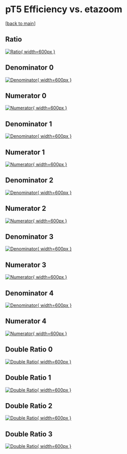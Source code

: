 # pT5 Efficiency vs. etazoom

[[back to main](./)]



## Ratio

[![Ratio](../mtv/var/pT5_vtr_11_1_eff_etazoom.png){ width=600px }](../mtv/var/pT5_vtr_11_1_eff_etazoom.pdf)

## Denominator 0

[![Denominator](../mtv/den/pT5_vtr_11_1_eff_etazoom_den0.png){ width=600px }](../mtv/den/pT5_vtr_11_1_eff_etazoom_den0.pdf)

## Numerator 0

[![Numerator](../mtv/num/pT5_vtr_11_1_eff_etazoom_num0.png){ width=600px }](../mtv/num/pT5_vtr_11_1_eff_etazoom_num0.pdf)

## Denominator 1

[![Denominator](../mtv/den/pT5_vtr_11_1_eff_etazoom_den1.png){ width=600px }](../mtv/den/pT5_vtr_11_1_eff_etazoom_den1.pdf)

## Numerator 1

[![Numerator](../mtv/num/pT5_vtr_11_1_eff_etazoom_num1.png){ width=600px }](../mtv/num/pT5_vtr_11_1_eff_etazoom_num1.pdf)

## Denominator 2

[![Denominator](../mtv/den/pT5_vtr_11_1_eff_etazoom_den2.png){ width=600px }](../mtv/den/pT5_vtr_11_1_eff_etazoom_den2.pdf)

## Numerator 2

[![Numerator](../mtv/num/pT5_vtr_11_1_eff_etazoom_num2.png){ width=600px }](../mtv/num/pT5_vtr_11_1_eff_etazoom_num2.pdf)

## Denominator 3

[![Denominator](../mtv/den/pT5_vtr_11_1_eff_etazoom_den3.png){ width=600px }](../mtv/den/pT5_vtr_11_1_eff_etazoom_den3.pdf)

## Numerator 3

[![Numerator](../mtv/num/pT5_vtr_11_1_eff_etazoom_num3.png){ width=600px }](../mtv/num/pT5_vtr_11_1_eff_etazoom_num3.pdf)

## Denominator 4

[![Denominator](../mtv/den/pT5_vtr_11_1_eff_etazoom_den4.png){ width=600px }](../mtv/den/pT5_vtr_11_1_eff_etazoom_den4.pdf)

## Numerator 4

[![Numerator](../mtv/num/pT5_vtr_11_1_eff_etazoom_num4.png){ width=600px }](../mtv/num/pT5_vtr_11_1_eff_etazoom_num4.pdf)

## Double Ratio 0

[![Double Ratio](../mtv/ratio/pT5_vtr_11_1_eff_etazoom_ratio0.png){ width=600px }](../mtv/ratio/pT5_vtr_11_1_eff_etazoom_ratio0.pdf)

## Double Ratio 1

[![Double Ratio](../mtv/ratio/pT5_vtr_11_1_eff_etazoom_ratio1.png){ width=600px }](../mtv/ratio/pT5_vtr_11_1_eff_etazoom_ratio1.pdf)

## Double Ratio 2

[![Double Ratio](../mtv/ratio/pT5_vtr_11_1_eff_etazoom_ratio2.png){ width=600px }](../mtv/ratio/pT5_vtr_11_1_eff_etazoom_ratio2.pdf)

## Double Ratio 3

[![Double Ratio](../mtv/ratio/pT5_vtr_11_1_eff_etazoom_ratio3.png){ width=600px }](../mtv/ratio/pT5_vtr_11_1_eff_etazoom_ratio3.pdf)


